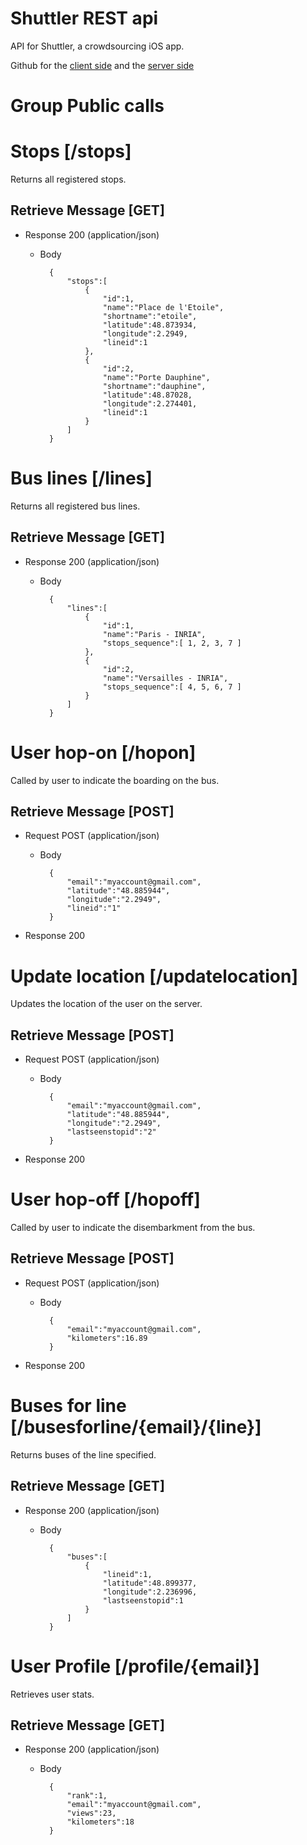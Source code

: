 # Shuttler REST api
API for Shuttler, a crowdsourcing iOS app.

Github for the [client side](https://github.com/gmathiou/shuttler) and the [server side](https://github.com/gmathiou/shuttler-server)

# Group Public calls

# Stops [/stops]
Returns all registered stops.

## Retrieve Message [GET]

+ Response 200 (application/json)

    + Body

            {
                "stops":[
                    {
                        "id":1,
                        "name":"Place de l'Etoile",
                        "shortname":"etoile",
                        "latitude":48.873934,
                        "longitude":2.2949,
                        "lineid":1
                    },
                    {
                        "id":2,
                        "name":"Porte Dauphine",
                        "shortname":"dauphine",
                        "latitude":48.87028,
                        "longitude":2.274401,
                        "lineid":1
                    }
                ]
            }

# Bus lines [/lines]
Returns all registered bus lines.

## Retrieve Message [GET]

+ Response 200 (application/json)

    + Body

            {
                "lines":[
                    {
                        "id":1,
                        "name":"Paris - INRIA",
                        "stops_sequence":[ 1, 2, 3, 7 ]
                    },
                    {
                        "id":2,
                        "name":"Versailles - INRIA",
                        "stops_sequence":[ 4, 5, 6, 7 ]
                    }
                ]
            }

# User hop-on [/hopon]
Called by user to indicate the boarding on the bus.

## Retrieve Message [POST]
+ Request POST (application/json)

    + Body

            {
                "email":"myaccount@gmail.com",
                "latitude":"48.885944",
                "longitude":"2.2949",
                "lineid":"1"
            }

+ Response 200

# Update location [/updatelocation]
Updates the location of the user on the server.

## Retrieve Message [POST]
+ Request POST (application/json)

    + Body

            {
                "email":"myaccount@gmail.com",
                "latitude":"48.885944",
                "longitude":"2.2949",
                "lastseenstopid":"2"
            }

+ Response 200

# User hop-off [/hopoff]
Called by user to indicate the disembarkment from the bus.

## Retrieve Message [POST]
+ Request POST (application/json)
    + Body

            {
                "email":"myaccount@gmail.com",
                "kilometers":16.89
            }

+ Response 200

# Buses for line [/busesforline/{email}/{line}]
Returns buses of the line specified.

## Retrieve Message [GET]

+ Response 200 (application/json)

    + Body

            {
                "buses":[
                    {
                        "lineid":1,
                        "latitude":48.899377,
                        "longitude":2.236996,
                        "lastseenstopid":1
                    }
                ]
            }

# User Profile [/profile/{email}]
Retrieves user stats.

## Retrieve Message [GET]

+ Response 200 (application/json)

    + Body

            {
                "rank":1,
                "email":"myaccount@gmail.com",
                "views":23,
                "kilometers":18
            }
